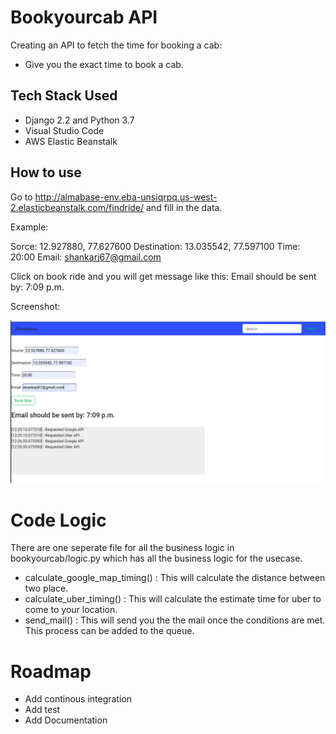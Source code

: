 # Bookyourcab API

Creating an API to fetch the time for booking a cab:

- Give you the exact time to book a cab.


## Tech Stack Used

- Django 2.2 and Python 3.7
- Visual Studio Code
- AWS Elastic Beanstalk


## How to use

Go to http://almabase-env.eba-unsiqrpq.us-west-2.elasticbeanstalk.com/findride/ and fill in the data.

Example:

Sorce: 12.927880, 77.627600
Destination: 13.035542, 77.597100
Time: 20:00
Email: shankarj67@gmail.com

Click on book ride and you will get message like this: Email should be sent by: 7:09 p.m.

Screenshot:

![alt text](img.png)

# Code Logic

There are one seperate file for all the business logic in bookyourcab/logic.py which has all the business logic for the usecase.

- calculate_google_map_timing() : This will calculate the distance between two place.
- calculate_uber_timing() : This will calculate the estimate time for uber to come to your location.
- send_mail() : This will send you the the mail once the conditions are met. This process can be added to the queue.

# Roadmap

- Add continous integration 
- Add test
- Add Documentation


